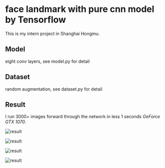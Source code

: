 # face landmark with pure cnn model by Tensorflow
This is my intern project in Shanghai Hongmu.

## Model
eight conv layers, see model.py for detail

## Dataset
random augmentation, see dataset.py for detail

## Result
I run 3000+ images forward through the network in less 1 seconds *GeForce GTX 1070*.

![result](https://github.com/JunrQ/face_landmark/blob/master/result_sample_0.jpg)

![result](https://github.com/JunrQ/face_landmark/blob/master/result_sample_1.jpg)

![result](https://github.com/JunrQ/face_landmark/blob/master/result_sample_2.jpg)

![result](https://github.com/JunrQ/face_landmark/blob/master/result_sample_3.jpg)
